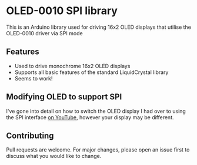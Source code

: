 # OLED-0010 SPI library

This is an Arduino library used for driving 16x2 OLED displays that utilise the OLED-0010 driver via SPI mode

## Features

* Used to drive monochrome 16x2 OLED displays
* Supports all basic features of the standard LiquidCrystal library
* Seems to work!

## Modifying OLED to support SPI

I've gone into detail on how to switch the OLED display I had over to using the SPI interface [on YouTube](https://youtu.be/3vZD-mdRNZ8), however your display may be different.

## Contributing
Pull requests are welcome. For major changes, please open an issue first to discuss what you would like to change.
